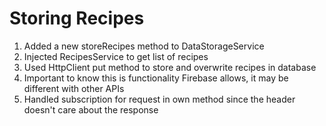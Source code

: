 # Storing Recipes
01. Added a new storeRecipes method to DataStorageService
02. Injected RecipesService to get list of recipes
03. Used HttpClient put method to store and overwrite recipes in database
04. Important to know this is functionality Firebase allows, it may be different with other APIs
05. Handled subscription for request in own method since the header doesn't care about the response